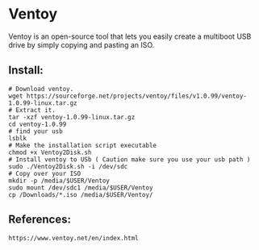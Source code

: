 Ventoy
======

Ventoy is an open-source tool that lets you easily create a multiboot USB drive by simply copying and pasting an ISO.

Install:
-------

    # Download ventoy.
    wget https://sourceforge.net/projects/ventoy/files/v1.0.99/ventoy-1.0.99-linux.tar.gz
    # Extract it.
    tar -xzf ventoy-1.0.99-linux.tar.gz
    cd ventoy-1.0.99
    # find your usb
    lsblk
    # Make the installation script executable
    chmod +x Ventoy2Disk.sh
    # Install ventoy to USb ( Caution make sure you use your usb path )
    sudo ./Ventoy2Disk.sh -i /dev/sdc
    # Copy over your ISO
    mkdir -p /media/$USER/Ventoy
    sudo mount /dev/sdc1 /media/$USER/Ventoy
    cp /Downloads/*.iso /media/$USER/Ventoy/

References:
-----------

    https://www.ventoy.net/en/index.html
